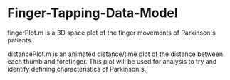 # Finger-Tapping-Data-Model

fingerPlot.m is a 3D space plot of the finger movements of Parkinson's patients.

distancePlot.m is an animated distance/time plot of the distance between each thumb and forefinger. 
This plot will be used for analysis to try and identify defining characteristics of Parkinson's.
